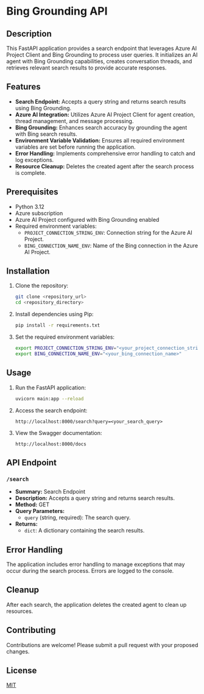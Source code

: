 # Bing Grounding API

## Description

This FastAPI application provides a search endpoint that leverages Azure AI Project Client and Bing Grounding to process user queries. It initializes an AI agent with Bing Grounding capabilities, creates conversation threads, and retrieves relevant search results to provide accurate responses.

## Features

-   **Search Endpoint:** Accepts a query string and returns search results using Bing Grounding.
-   **Azure AI Integration:** Utilizes Azure AI Project Client for agent creation, thread management, and message processing.
-   **Bing Grounding:** Enhances search accuracy by grounding the agent with Bing search results.
-   **Environment Variable Validation:** Ensures all required environment variables are set before running the application.
-   **Error Handling:** Implements comprehensive error handling to catch and log exceptions.
-   **Resource Cleanup:** Deletes the created agent after the search process is complete.

## Prerequisites

-   Python 3.12
-   Azure subscription
-   Azure AI Project configured with Bing Grounding enabled
-   Required environment variables:
    -   `PROJECT_CONNECTION_STRING_ENV`: Connection string for the Azure AI Project.
    -   `BING_CONNECTION_NAME_ENV`: Name of the Bing connection in the Azure AI Project.

## Installation

1.  Clone the repository:

    ```bash
    git clone <repository_url>
    cd <repository_directory>
    ```

2.  Install dependencies using Pip:

    ```bash
    pip install -r requirements.txt
    ```

3.  Set the required environment variables:

    ```bash
    export PROJECT_CONNECTION_STRING_ENV="<your_project_connection_string>"
    export BING_CONNECTION_NAME_ENV="<your_bing_connection_name>"
    ```

## Usage

1.  Run the FastAPI application:

    ```bash
    uvicorn main:app --reload
    ```

2.  Access the search endpoint:

    ```
    http://localhost:8000/search?query=<your_search_query>
    ```

3.  View the Swagger documentation:

    ```
    http://localhost:8000/docs
    ```

## API Endpoint

### `/search`

-   **Summary:** Search Endpoint
-   **Description:** Accepts a query string and returns search results.
-   **Method:** GET
-   **Query Parameters:**
    -   `query` (string, required): The search query.
-   **Returns:**
    -   `dict`: A dictionary containing the search results.

## Error Handling

The application includes error handling to manage exceptions that may occur during the search process. Errors are logged to the console.

## Cleanup

After each search, the application deletes the created agent to clean up resources.

## Contributing

Contributions are welcome! Please submit a pull request with your proposed changes.

## License

[MIT](LICENSE)
